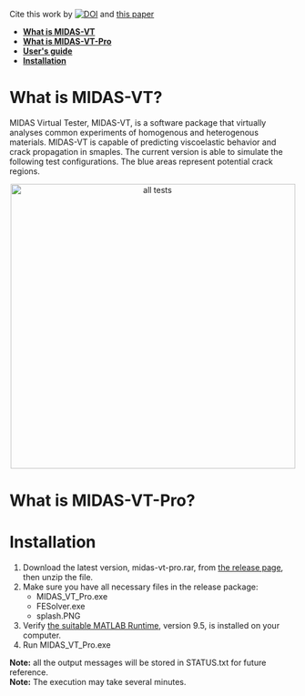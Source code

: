 
Cite this work by [![DOI](https://zenodo.org/badge/155324898.svg)](https://zenodo.org/badge/latestdoi/155324898)
and [this paper](https://www.sciencedirect.com/science/article/pii/S0013794417303703)  

* [**What is MIDAS-VT**](https://github.com/K1-ZR/midas-vt-pro/blob/master/README.md#what-is-midas-vt)  
* [**What is MIDAS-VT-Pro**](https://github.com/K1-ZR/midas-vt-pro/blob/master/README.md#what-is-midas-vt-pro) 
* [**User's guide**](https://github.com/K1-ZR/midas-vt-pro/blob/master/documents/MIDAS-VT-User'sGuide.pdf) 
* [**Installation**](https://github.com/K1-ZR/midas-vt-pro/blob/master/README.md#installation)  

# What is MIDAS-VT?
MIDAS Virtual Tester, MIDAS-VT, is a software package that virtually analyses common experiments of homogenous and heterogenous materials. MIDAS-VT is capable of predicting viscoelastic behavior and crack propagation in smaples.
The current version is able to simulate the following test configurations. 
The blue areas represent potential crack regions.
<p align="center">
  <img src="https://github.com/K1-ZR/midas-vt-pre/blob/master/Gallery/AT.png" width="500" title="all tests">
</p>  

# What is MIDAS-VT-Pro?

# Installation
1. Download the latest version, midas-vt-pro.rar, from [the release page](https://github.com/K1-ZR/midas-vt-pro/releases), then unzip the file.  
2. Make sure you have all necessary files in the release package:   
    * MIDAS_VT_Pro.exe
    * FESolver.exe
    * splash.PNG  
3. Verify [the suitable MATLAB Runtime](https://www.mathworks.com/products/compiler/matlab-runtime.html?s_cid=BB&nocookie=true), version 9.5, is installed on your computer.  
4. Run MIDAS_VT_Pro.exe   

**Note:** all the output messages will be stored in STATUS.txt for future reference.  
**Note:** The execution may take several minutes.  
